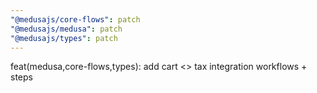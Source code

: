 ```yaml
---
"@medusajs/core-flows": patch
"@medusajs/medusa": patch
"@medusajs/types": patch
---
```


feat(medusa,core-flows,types): add cart <> tax integration workflows + steps

